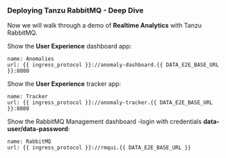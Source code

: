 ### Deploying Tanzu RabbitMQ - Deep Dive

Now we will walk through a demo of **Realtime Analytics** with Tanzu RabbitMQ.

Show the **User Experience** dashboard app:
```dashboard:open-url
name: Anomalies
url: {{ ingress_protocol }}://anomaly-dashboard.{{ DATA_E2E_BASE_URL }}:8080
```

Show the **User Experience** tracker app:
```dashboard:open-url
name: Tracker
url: {{ ingress_protocol }}://anomaly-tracker.{{ DATA_E2E_BASE_URL }}:8080
```

Show the RabbitMQ Management dashboard -login with credentials **data-user/data-password**:
```dashboard:open-url
name: RabbitMQ
url: {{ ingress_protocol }}://rmqui.{{ DATA_E2E_BASE_URL }}
```